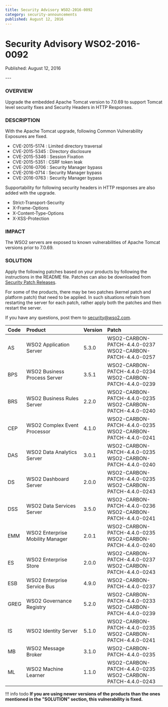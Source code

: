 ```yaml
---
title: Security Advisory WSO2-2016-0092
category: security-announcements
published: August 12, 2016
---
```


# Security Advisory WSO2-2016-0092

<p class="doc-info">Published: August 12, 2016</p>
---

### OVERVIEW
Upgrade the embedded Apache Tomcat version to 7.0.69 to support Tomcat level security fixes and Security Headers in HTTP Responses.


### DESCRIPTION
With the Apache Tomcat upgrade, following Common Vulnerability Exposures are fixed.

* CVE-2015-5174 : Limited directory traversal
* CVE-2015-5345 : Directory disclosure
* CVE-2015-5346 : Session Fixation
* CVE-2015-5351 : CSRF token leak
* CVE-2016-0706 : Security Manager bypass
* CVE-2016-0714 : Security Manager bypass
* CVE-2016-0763 : Security Manager bypass

Supportability for following security headers in HTTP responses are also added with the upgrade.

* Strict-Transport-Security
* X-Frame-Options
* X-Content-Type-Options
* X-XSS-Protection


### IMPACT
The WSO2 servers are exposed to known vulnerabilities of Apache Tomcat versions prior to 7.0.69.


### SOLUTION
Apply the following patches based on your products by following the instructions in the README file. Patches can also be downloaded from [Security Patch Releases](https://wso2.com/security-patch-releases/).

For some of the products, there may be two patches (kernel patch and platform patch) that need to be applied. In such situations refrain from restarting the server for each patch, rather apply both the patches and then restart the server.

If you have any questions, post them to <security@wso2.com>.


| **Code** | **Product** | **Version** | **Patch** |
| :--- | :------ | :------ | :---- |
| AS   | WSO2 Application Server | 5.3.0 | WSO2-CARBON-PATCH-4.4.0-0237 <br> WSO2-CARBON-PATCH-4.4.0-0257 |
|BPS   | WSO2 Business Process Server | 3.5.1 | WSO2-CARBON-PATCH-4.4.0-0234 <br> WSO2-CARBON-PATCH-4.4.0-0239 |
| BRS  | WSO2 Business Rules Server | 2.2.0 | WSO2-CARBON-PATCH-4.4.0-0235 <br> WSO2-CARBON-PATCH-4.4.0-0240 |
| CEP  | WSO2 Complex Event Processor | 4.1.0 | WSO2-CARBON-PATCH-4.4.0-0235 <br> WSO2-CARBON-PATCH-4.4.0-0241 |
| DAS  | WSO2 Data Analytics Server | 3.0.1 | WSO2-CARBON-PATCH-4.4.0-0235 <br> WSO2-CARBON-PATCH-4.4.0-0240 |
| DS   | WSO2 Dashboard Server | 2.0.0 | WSO2-CARBON-PATCH-4.4.0-0235 <br> WSO2-CARBON-PATCH-4.4.0-0243 |
| DSS  | WSO2 Data Services Server | 3.5.0 | WSO2-CARBON-PATCH-4.4.0-0236 <br> WSO2-CARBON-PATCH-4.4.0-0241 |
| EMM  | WSO2 Enterprise Mobility Manager | 2.0.1 | WSO2-CARBON-PATCH-4.4.0-0235 <br> WSO2-CARBON-PATCH-4.4.0-0240 |
| ES   | WSO2 Enterprise Store | 2.0.0 | WSO2-CARBON-PATCH-4.4.0-0237 <br> WSO2-CARBON-PATCH-4.4.0-0243 |
| ESB  | WSO2 Enterprise Service Bus | 4.9.0 | WSO2-CARBON-PATCH-4.4.0-0237 |
| GREG | WSO2 Governance Registry | 5.2.0 | WSO2-CARBON-PATCH-4.4.0-0233 <br> WSO2-CARBON-PATCH-4.4.0-0239 |
| IS   | WSO2 Identity Server | 5.1.0 | WSO2-CARBON-PATCH-4.4.0-0235 <br> WSO2-CARBON-PATCH-4.4.0-0241 |
| MB   | WSO2 Message Broker | 3.1.0 | WSO2-CARBON-PATCH-4.4.0-0235 |
| ML   | WSO2 Machine Learner | 1.1.0 | WSO2-CARBON-PATCH-4.4.0-0235 <br> WSO2-CARBON-PATCH-4.4.0-0243 |


!!! info todo
    **If you are using newer versions of the products than the ones mentioned in the "SOLUTION" section, this vulnerability is fixed.**
